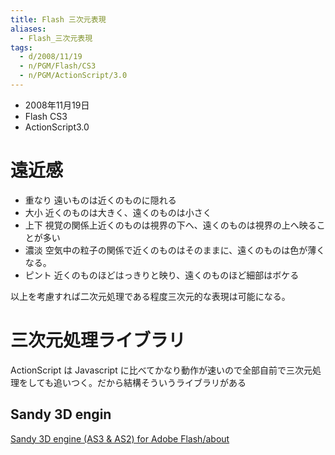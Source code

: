 ```yaml
---
title: Flash 三次元表現
aliases:
  - Flash_三次元表現
tags:
  - d/2008/11/19
  - n/PGM/Flash/CS3
  - n/PGM/ActionScript/3.0
---
```


- 2008年11月19日
- Flash CS3
- ActionScript3.0

遠近感
================================================================================
- 重なり 遠いものは近くのものに隠れる
- 大小 近くのものは大きく、遠くのものは小さく
- 上下 視覚の関係上近くのものは視界の下へ、遠くのものは視界の上へ映ることが多い
- 濃淡 空気中の粒子の関係で近くのものはそのままに、遠くのものは色が薄くなる。
- ピント 近くのものほどはっきりと映り、遠くのものほど細部はボケる

以上を考慮すれば二次元処理である程度三次元的な表現は可能になる。


三次元処理ライブラリ
================================================================================
ActionScript は Javascript に比べてかなり動作が速いので全部自前で三次元処理をしても追いつく。だから結構そういうライブラリがある

Sandy 3D engin
--------------------------------------------------------------------------------
[Sandy 3D engine (AS3 & AS2) for Adobe Flash/about](http://www.flashsandy.org/)

